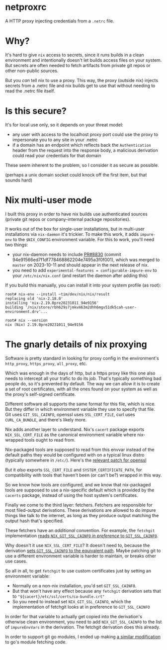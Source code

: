 # netproxrc

A HTTP proxy injecting credentials from a `.netrc` file.

# Why?

It's hard to give `nix` access to secrets, since it runs builds in a clean environment and intentionally doesn't let builds access files on your system. But secrets are often needed to fetch artifacts from private git repos or other non-public sources.

But you _can_ tell nix to use a proxy. This way, the proxy (outside nix) injects secrets from a .netrc file and nix builds get to use that without needing to read the .netrc file itself.

# Is this secure?

It's for local use only, so it depends on your threat model:

 - any user with access to the localhost proxy port could use the proxy to impersonate you to any site in your .netrc
 - if a domain has an endpoint which reflects back the `Authentication` header from the request into the response body, a malicious derivation could read your credentials for that domain

These seem inherent to the problem, so I consider it as secure as possible.

(perhaps a unix domain socket could knock off the first item, but that sounds hard)

# Nix multi-user mode

I built this proxy in order to have nix builds use authenticated sources (private git repos or company-internal package repositories).

It works out of the box for single-user installations, but in multi-user installations via `nix-daemon` it's trickier. To make this work, it adds `impure-env` to the `$NIX_CONFIG` environment variable. For this to work, you'll need two things:

 - your nix-daemon needs to include [PR#8830](https://github.com/NixOS/nix/pull/8830) (commit 94e91566ed7f1df778468862204e7495a3f0f001), which was merged to `master` on 2023-10-11 and should appear in the next release of nix.
 - you need to add `experimental-features = configurable-impure-env` to your `/etc/nix/nix.conf` (and restart the daemon after adding this)

If you build this manually, you can install it into your system profile (as root):

```
root# nix-env --install ~tim/dev/nix/nix/result
replacing old 'nix-2.18.0'
installing 'nix-2.19.0pre20231011_94e9156'
building '/nix/store/rbh629s7jmkvm63m2dhh6mgv51dk5cah-user-environment.drv'...

root# nix --version
nix (Nix) 2.19.0pre20231011_94e9156
```

# The gnarly details of nix proxying

Software is pretty standard in looking for proxy config in the environment's `http_proxy`, `https_proxy`, `all_proxy`, etc.

Which was enough in the days of http, but a https proxy like this one also needs to intercept all your trafic to do its job. That's typically something bad people do, so it's prevented by default. The way we can allow it is to create a set of root certificates, with all the ones found on your system as well as the proxy's self-signed certificate.

Different software all supports the same format for this file, which is nice. But they differ in which environment variable they use to specify that file. Git uses `GIT_SSL_CAINFO`, openssl uses `SSL_CERT_FILE`, curl uses `CURL_CA_BUNDLE`, and there's likely more.

Nix adds another layer to understand. Nix's `cacert` package exports `NIX_SSL_CERT_FILE` as the canonical environment variable where nix-wrapped tools ought to read from.

Nix-packaged tools are supposed to read from this envvar instead of the default paths they would be configured with on a typical linux distro (typically somewhere in `/etc/`). Here's the [relevant patch for openssl](https://github.com/NixOS/nixpkgs/blob/f3565a2c088883636f198550eac349ed82c6a2b3/pkgs/development/libraries/openssl/3.0/nix-ssl-cert-file.patch)

But it _also_ exports `SSL_CERT_FILE` and `SYSTEM_CERTIFICATE_PATH`, for compatibility with tools that haven't been (or can't be?) wrapped in this way.

So we know how tools are configured, and we know that nix-packaged tools are supposed to use a nix-specific default which is provided by the `cacerts` package, instead of using the host system's certificates.

Finally we come to the third layer: fetchers. Fetchers are responsible for most filed-output derivations. These derivations are allowed to do impure things like talk to the internet, as long as they produce output matching the output hash that's specified.

These fetchers have an _additional_ convention. For example, the `fetchgit` implementation [reads `NIX_GIT_SSL_CAINFO` _in preference_ to `GIT_SSL_CAINFO`](https://github.com/NixOS/nixpkgs/blob/f3565a2c088883636f198550eac349ed82c6a2b3/pkgs/build-support/fetchgit/nix-prefetch-git#L22).

Why doesn't it use `NIX_SSL_CERT_FILE`? It doesn't need to, because the derivation [sets `GIT_SSL_CAINFO` to the equivalent path](https://github.com/NixOS/nixpkgs/blob/f3566a2c088883636f198550eac349ed82c6a2b3/pkgs/build-support/fetchgit/default.nix#L96). Maybe patching git to use a different environment variable is harder to maintain, or breaks other use cases.

So all in all, to get `fetchgit` to use custom certificates just by setting an environment variable:

 - Normally on a non-nix installation, you'd set `GIT_SSL_CAINFO`.
 - But that won't have any effect because any `fetchgit` derivation sets that to `"${cacert}/etc/ssl/certs/ca-bundle.crt"`
 - So you need to instead set `NIX_GIT_SSL_CAINFO`, which the implementation of fetchgit looks at in preference to `GIT_SSL_CAINFO`

In order for that variable to actually get copied into the derivation's otherwise clean environment, you need to add `NIX_GIT_SSL_CAINFO` to the list of `impureEnvVars` in the derivation. The fetchgit derivation does this already.

In order to support git go modules, I ended up making [a similar modification](https://github.com/NixOS/nixpkgs/pull/266643) to go's module fetching code.
